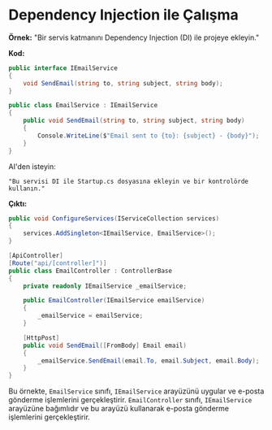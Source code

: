 # Dependency Injection ile Çalışma

**Örnek:**
"Bir servis katmanını Dependency Injection (DI) ile projeye ekleyin."

**Kod:**

```csharp
public interface IEmailService
{
    void SendEmail(string to, string subject, string body);
}

public class EmailService : IEmailService
{
    public void SendEmail(string to, string subject, string body)
    {
        Console.WriteLine($"Email sent to {to}: {subject} - {body}");
    }
}
```

AI'den isteyin:

```
"Bu servisi DI ile Startup.cs dosyasına ekleyin ve bir kontrolörde kullanın."
```

**Çıktı:**

```csharp
public void ConfigureServices(IServiceCollection services)
{
    services.AddSingleton<IEmailService, EmailService>();
}

[ApiController]
[Route("api/[controller]")]
public class EmailController : ControllerBase
{
    private readonly IEmailService _emailService;

    public EmailController(IEmailService emailService)
    {
        _emailService = emailService;
    }

    [HttpPost]
    public void SendEmail([FromBody] Email email)
    {
        _emailService.SendEmail(email.To, email.Subject, email.Body);
    }
}
```

Bu örnekte, `EmailService` sınıfı, `IEmailService` arayüzünü uygular ve e-posta gönderme işlemlerini gerçekleştirir. `EmailController` sınıfı, `IEmailService` arayüzüne bağımlıdır ve bu arayüzü kullanarak e-posta gönderme işlemlerini gerçekleştirir.

